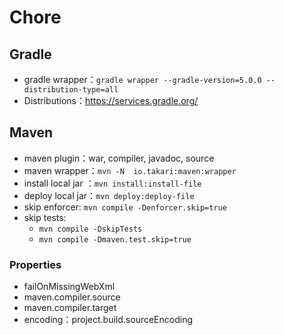 # Chore

## Gradle

- gradle wrapper：`gradle wrapper --gradle-version=5.0.0 --distribution-type=all`
- Distributions：https://services.gradle.org/

## Maven

- maven plugin：war, compiler, javadoc, source
- maven  wrapper：`mvn -N  io.takari:maven:wrapper`
- install local jar ：`mvn install:install-file`
- deploy local jar：`mvn deploy:deploy-file`
- skip enforcer: `mvn compile -Denforcer.skip=true`
- skip tests:
  - `mvn compile -DskipTests`
  - `mvn compile -Dmaven.test.skip=true`
  
### Properties

- failOnMissingWebXml
- maven.compiler.source
- maven.compiler.target
- encoding：project.build.sourceEncoding